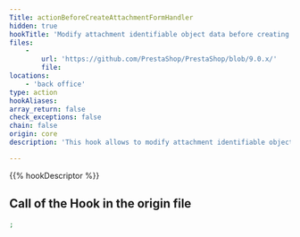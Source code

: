 ```yaml
---
Title: actionBeforeCreateAttachmentFormHandler
hidden: true
hookTitle: 'Modify attachment identifiable object data before creating it'
files:
    -
        url: 'https://github.com/PrestaShop/PrestaShop/blob/9.0.x/'
        file: 
locations:
    - 'back office'
type: action
hookAliases: 
array_return: false
check_exceptions: false
chain: false
origin: core
description: 'This hook allows to modify attachment identifiable object forms data before it was created'

---
```


{{% hookDescriptor %}}

## Call of the Hook in the origin file

```php
;
```
